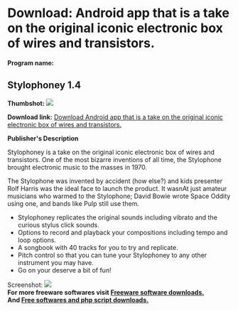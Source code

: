 # Download: Android app that is a take on the original iconic electronic box of wires and transistors.

**Program name:**

## Stylophoney 1.4

  
**Thumbshot:** ![](http://www.freewarefiles.com/screenshot/stylo_md.jpg)   
  
**Download link:** [Download Android app that is a take on the original iconic electronic box of wires and transistors.](http://freesoftwares.boysofts.com/Stylophoney_program_98974.html)  
  


**Publisher's Description**  
  


Stylophoney is a take on the original iconic electronic box of wires and transistors. One of the most bizarre inventions of all time, the Stylophone brought electronic music to the masses in 1970. 

The Stylophone was invented by accident (how else?) and kids presenter Rolf Harris was the ideal face to launch the product. It wasnAt just amateur musicians who warmed to the Stylophone; David Bowie wrote Space Oddity using one, and bands like Pulp still use them.

  * Stylophoney replicates the original sounds including vibrato and the curious stylus click sounds. 
  * Options to record and playback your compositions including tempo and loop options. 
  * A songbook with 40 tracks for you to try and replicate. 
  * Pitch control so that you can tune your Stylophoney to any other instrument you may have. 
  * Go on your deserve a bit of fun! 

  
  
Screenshot: ![](http://www.freewarefiles.com/screenshot/stylo.jpg)   
**For more freeware softwares visit [Freeware software downloads.](http://freesoftwares.boysofts.com/)**   
**And [Free softwares and php script downloads.](http://www.boysofts.com/)**
